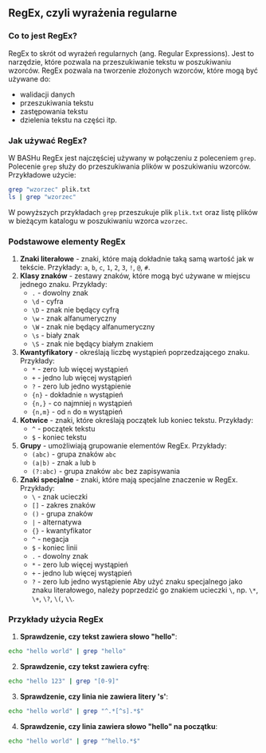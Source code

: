 ## RegEx, czyli wyrażenia regularne
### Co to jest RegEx?
RegEx to skrót od wyrażeń regularnych (ang. Regular Expressions). Jest to narzędzie, które pozwala na przeszukiwanie tekstu w poszukiwaniu wzorców. RegEx pozwala na tworzenie złożonych wzorców, które mogą być używane do:
- walidacji danych
- przeszukiwania tekstu
- zastępowania tekstu
- dzielenia tekstu na części
itp.

### Jak używać RegEx?
W BASHu RegEx jest najczęściej używany w połączeniu z poleceniem `grep`. Polecenie `grep` służy do przeszukiwania plików w poszukiwaniu wzorców. Przykładowe użycie:
``` bash
grep "wzorzec" plik.txt
ls | grep "wzorzec"
```
W powyższych przykładach `grep` przeszukuje plik `plik.txt` oraz listę plików w bieżącym katalogu w poszukiwaniu wzorca `wzorzec`.

### Podstawowe elementy RegEx
1. **Znaki literałowe** - znaki, które mają dokładnie taką samą wartość jak w tekście. Przykłady: `a`, `b`, `c`, `1`, `2`, `3`, `!`, `@`, `#`.
2. **Klasy znaków** - zestawy znaków, które mogą być używane w miejscu jednego znaku. Przykłady:
   - `.` - dowolny znak
   - `\d` - cyfra
   - `\D` - znak nie będący cyfrą
   - `\w` - znak alfanumeryczny
   - `\W` - znak nie będący alfanumeryczny
   - `\s` - biały znak
   - `\S` - znak nie będący białym znakiem
3. **Kwantyfikatory** - określają liczbę wystąpień poprzedzającego znaku. Przykłady:
   - `*` - zero lub więcej wystąpień
   - `+` - jedno lub więcej wystąpień
   - `?` - zero lub jedno wystąpienie
   - `{n}` - dokładnie `n` wystąpień
   - `{n,}` - co najmniej `n` wystąpień
   - `{n,m}` - od `n` do `m` wystąpień
4. **Kotwice** - znaki, które określają początek lub koniec tekstu. Przykłady:
   - `^` - początek tekstu
   - `$` - koniec tekstu
5. **Grupy** - umożliwiają grupowanie elementów RegEx. Przykłady:
   - `(abc)` - grupa znaków `abc`
   - `(a|b)` - znak `a` lub `b`
   - `(?:abc)` - grupa znaków `abc` bez zapisywania
6. **Znaki specjalne** - znaki, które mają specjalne znaczenie w RegEx. Przykłady:
   - `\` - znak ucieczki
   - `[]` - zakres znaków
   - `()` - grupa znaków
   - `|` - alternatywa
   - `{}` - kwantyfikator
   - `^` - negacja
   - `$` - koniec linii
   - `.` - dowolny znak
   - `*` - zero lub więcej wystąpień
   - `+` - jedno lub więcej wystąpień
   - `?` - zero lub jedno wystąpienie
Aby użyć znaku specjalnego jako znaku literałowego, należy poprzedzić go znakiem ucieczki `\`, np. `\*`, `\+`, `\?`, `\(`, `\\`.

### Przykłady użycia RegEx
1. **Sprawdzenie, czy tekst zawiera słowo "hello"**:
``` bash
echo "hello world" | grep "hello"
```
2. **Sprawdzenie, czy tekst zawiera cyfrę**:
``` bash
echo "hello 123" | grep "[0-9]"
```
3. **Sprawdzenie, czy linia nie zawiera litery 's'**:
``` bash
echo "hello world" | grep "^.*[^s].*$"
```
4. **Sprawdzenie, czy linia zawiera słowo "hello" na początku**:
``` bash
echo "hello world" | grep "^hello.*$"
```